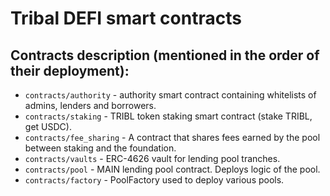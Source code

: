 # Tribal DEFI smart contracts

## Contracts description (mentioned in the order of their deployment):
- `contracts/authority` - authority smart contract containing whitelists of admins, lenders and borrowers.
- `contracts/staking` - TRIBL token staking smart contract (stake TRIBL, get USDC).
- `contracts/fee_sharing` - A contract that shares fees earned by the pool between staking and the foundation.
- `contracts/vaults` - ERC-4626 vault for lending pool tranches.
- `contracts/pool` - MAIN lending pool contract. Deploys logic of the pool.
- `contracts/factory` - PoolFactory used to deploy various pools.